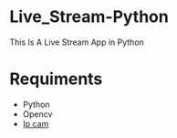 # Live_Stream-Python
This Is A Live Stream App in Python

<H1>Requiments</h1>
<ul>
  <li>Python</li>
   <li>Opencv</li>
   <li><a href="https://play.google.com/store/apps/details?id=com.pas.webcam&hl=en&gl=US">Ip cam</li>
</ul>

